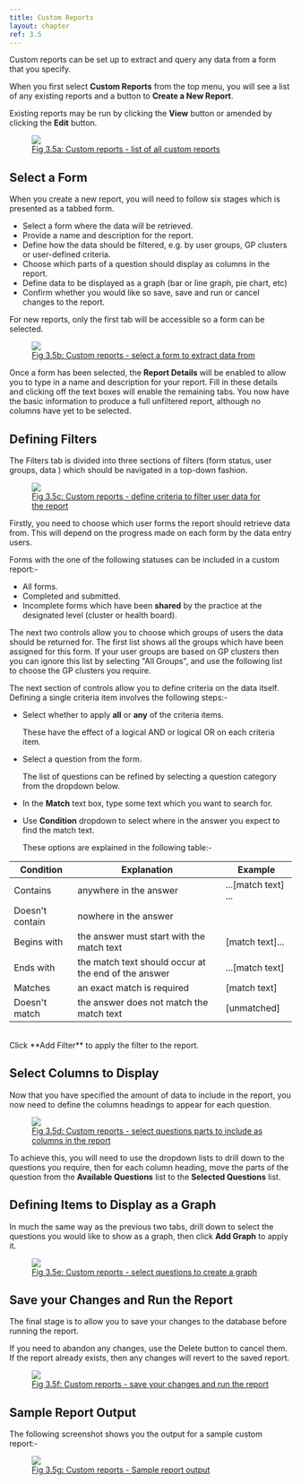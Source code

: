 ```yaml
---
title: Custom Reports
layout: chapter
ref: 3.5
---
```

Custom reports can be set up to extract and query any data from a form that you specify.

When you first select **Custom Reports** from the top menu, you will see a list of any existing reports and a button to **Create a New Report**.

Existing reports may be run by clicking the **View** button or amended by clicking the **Edit** button.


<div>
<a href="{{ "/assets/images/phwforms_customreports_mainlist.png" | prepend: site.url }}" data-lightbox="statusresults-image" data-title="Fig 3.5a: Custom reports - list of all custom reports">
  <figure>
    <img src="{{ "/assets/images/phwforms_customreports_mainlist_small.png" | prepend: site.url }}" />
    <figcaption>Fig 3.5a: Custom reports - list of all custom reports</figcaption>
  </figure>
</a>
</div>


## Select a Form
When you create a new report, you will need to follow six stages which is presented as a tabbed form.

  - Select a form where the data will be retrieved.
  - Provide a name and description for the report.
  - Define how the data should be filtered, e.g. by user groups, GP clusters or user-defined criteria.
  - Choose which parts of a question should display as columns in the report.
  - Define data to be displayed as a graph (bar or line graph, pie chart, etc)
  - Confirm whether you would like so save, save and run or cancel changes to the report.


For new reports, only the first tab will be accessible so a form can be selected.

<div>
<a href="{{ "/assets/images/phwforms_customreports_selectform.png" | prepend: site.url }}" data-lightbox="statusresults-image" data-title="Fig 3.5b: Custom reports - select a form to extract data from">
  <figure>
    <img src="{{ "/assets/images/phwforms_customreports_selectform_small.png" | prepend: site.url }}" />
    <figcaption>Fig 3.5b: Custom reports - select a form to extract data from</figcaption>
  </figure>
</a>
</div>


Once a form has been selected, the **Report Details** will be enabled to allow you to type in a name and description for your report. Fill in these details and clicking off the text boxes will enable the remaining tabs.  You now have the basic information to produce a full unfiltered report, although no columns have yet to be selected.


## Defining Filters

The Filters tab is divided into three sections of filters (form status, user groups, data ) which should be navigated in a top-down fashion.

<div>
<a href="{{ "/assets/images/phwforms_customreports_filters.png" | prepend: site.url }}" data-lightbox="statusresults-image" data-title="Fig 3.5c: Custom reports - define criteria to filter user data for the report">
  <figure>
    <img src="{{ "/assets/images/phwforms_customreports_filters_small.png" | prepend: site.url }}" />
    <figcaption>Fig 3.5c: Custom reports - define criteria to filter user data for the report</figcaption>
  </figure>
</a>
</div>


Firstly, you need to choose which user forms the report should retrieve data from. This will depend on the progress made on each form by the data entry users.

Forms with the one of the following statuses can be included in a custom report:-

  - All forms.
  - Completed and submitted.
  - Incomplete forms which have been **shared** by the practice at the designated level (cluster or health board).

The next two controls allow you to choose which groups of users the data should be returned for.  The first list shows all the groups which have been assigned for this form. If your user groups are based on GP clusters then you can ignore this list by selecting "All Groups", and use the following list to choose the GP clusters you require.

The next section of controls allow you to define criteria on the data itself. Defining a single criteria item  involves the following steps:-

- Select whether to apply **all** or **any** of the criteria items.

    These have the effect of a logical AND or logical OR on each criteria item.

- Select a question from the form.

    The list of questions can be refined by selecting a question category from the dropdown below.


- In the **Match** text box, type some text which you want to search for.
- Use **Condition** dropdown to select where in the answer you expect to find the match text.

  These options are explained in the following table:-

Condition | Explanation | Example
--- | --- | ---
Contains | anywhere in the answer | ...[match text] ...
Doesn't contain | nowhere in the answer | <unmatched>
Begins with | the answer must start with the match text | [match text]...
Ends with | the match text should occur at the end of the answer | ...[match text]
Matches | an exact match is required | [match text]
Doesn't match | the answer does not match the match text | [unmatched]

<br/>
Click **Add Filter** to apply the filter to the report.


## Select Columns to Display

Now that you have specified the amount of data to include in the report, you now need to define the columns headings to appear for each question.

<div>
<a href="{{ "/assets/images/phwforms_customreports_columns.png" | prepend: site.url }}" data-lightbox="statusresults-image" data-title="Fig 3.5d: Custom reports - select questions parts to include as columns in the report">
  <figure>
    <img src="{{ "/assets/images/phwforms_customreports_columns_small.png" | prepend: site.url }}" />
    <figcaption>Fig 3.5d: Custom reports - select questions parts to include as columns in the report</figcaption>
  </figure>
</a>
</div>

To achieve this, you will need to use the dropdown lists to drill down to the questions you require, then for each column heading, move the parts of the question from the **Available Questions** list to the **Selected Questions** list.


## Defining Items to Display as a Graph

In much the same way as the previous two tabs, drill down to select the questions you would like to show as a graph, then click **Add Graph** to apply it.

<div>
<a href="{{ "/assets/images/phwforms_customreports_graphs.png" | prepend: site.url }}" data-lightbox="statusresults-image" data-title="Fig 3.5e: Custom reports - select questions to create a graph">
  <figure>
    <img src="{{ "/assets/images/phwforms_customreports_graphs_small.png" | prepend: site.url }}" />
    <figcaption>Fig 3.5e: Custom reports - select questions to create a graph</figcaption>
  </figure>
</a>
</div>


## Save your Changes and Run the Report

The final stage is to allow you to save your changes to the database before running the report.

If you need to abandon any changes, use the Delete button to cancel them. If the report already exists, then any changes will revert to the saved report.

<div>
<a href="{{ "/assets/images/phwforms_customreports_savechanges.png" | prepend: site.url }}" data-lightbox="statusresults-image" data-title="Fig 3.5f: Custom reports - save your changes and run the report">
  <figure>
    <img src="{{ "/assets/images/phwforms_customreports_savechanges_small.png" | prepend: site.url }}" />
    <figcaption>Fig 3.5f: Custom reports - save your changes and run the report</figcaption>
  </figure>
</a>
</div>


## Sample Report Output

The following screenshot shows you the output for a sample custom report:-

<div>
<a href="{{ "/assets/images/phwforms_customreports_output.png" | prepend: site.url }}" data-lightbox="statusresults-image" data-title="Fig 3.5g: Custom reports - Sample report output">
  <figure>
    <img src="{{ "/assets/images/phwforms_customreports_output_small.png" | prepend: site.url }}" />
    <figcaption>Fig 3.5g: Custom reports - Sample report output</figcaption>
  </figure>
</a>
</div>
